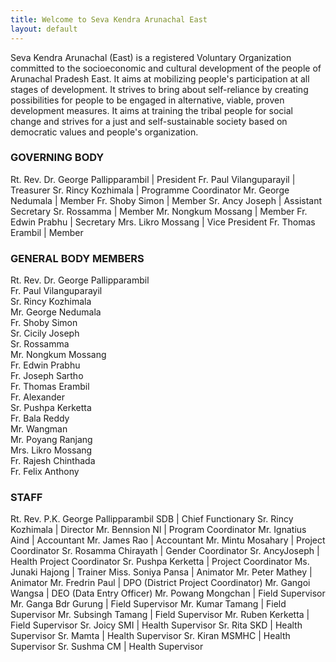 ```yaml
---
title: Welcome to Seva Kendra Arunachal East
layout: default
---
```

Seva Kendra Arunachal (East) is a registered Voluntary Organization committed to the socioeconomic and cultural development of the people of Arunachal Pradesh East. It aims at mobilizing people's participation at all stages of development. It strives to bring about self-reliance by creating possibilities for people to be engaged in alternative, viable, proven development measures. It aims at training the tribal people for social change and strives for a just and self-sustainable society based on democratic values and people's organization.

### GOVERNING BODY

Rt. Rev. Dr. George Pallipparambil      | President
Fr. Paul Vilanguparayil                 | Treasurer
Sr. Rincy Kozhimala                     | Programme Coordinator
Mr. George Nedumala                     | Member
Fr. Shoby Simon                         | Member
Sr. Ancy Joseph                         | Assistant Secretary
Sr. Rossamma                            | Member
Mr. Nongkum Mossang                     | Member
Fr. Edwin Prabhu                        | Secretary
Mrs. Likro Mossang                      | Vice President
Fr. Thomas Erambil                      | Member

### GENERAL BODY MEMBERS

Rt. Rev. Dr. George Pallipparambil  
Fr. Paul Vilanguparayil  
Sr. Rincy Kozhimala  
Mr. George Nedumala  
Fr. Shoby Simon  
Sr. Cicily Joseph  
Sr. Rossamma  
Mr. Nongkum Mossang  
Fr. Edwin Prabhu  
Fr. Joseph Sartho  
Fr. Thomas Erambil  
Fr. Alexander  
Sr. Pushpa Kerketta  
Fr. Bala Reddy  
Mr. Wangman  
Mr. Poyang Ranjang  
Mrs. Likro Mossang  
Fr. Rajesh Chinthada  
Fr. Felix Anthony

### STAFF

Rt. Rev. P.K. George Pallipparambil SDB | Chief Functionary
Sr. Rincy Kozhimala                     | Director
Mr. Bennsion Nl                         | Program Coordinator
Mr. Ignatius Aind                       | Accountant
Mr. James Rao                           | Accountant
Mr. Mintu Mosahary                      | Project Coordinator
Sr. Rosamma Chirayath                   | Gender Coordinator
Sr. AncyJoseph                          | Health Project Coordinator
Sr. Pushpa Kerketta                     | Project Coordinator
Ms. Junaki Hajong                       | Trainer
Miss. Soniya Pansa                      | Animator
Mr. Peter Mathey                        | Animator
Mr. Fredrin Paul                        | DPO (District Project Coordinator)
Mr. Gangoi Wangsa                       | DEO (Data Entry Officer)
Mr. Powang Mongchan                     | Field Supervisor
Mr. Ganga Bdr Gurung                    | Field Supervisor
Mr. Kumar Tamang                        | Field Supervisor
Mr. Subsingh Tamang                     | Field Supervisor
Mr. Ruben Kerketta                      | Field Supervisor
Sr. Joicy SMI                           | Health Supervisor
Sr. Rita SKD                            | Health Supervisor
Sr. Mamta                               | Health Supervisor
Sr. Kiran MSMHC                         | Health Supervisor
Sr. Sushma CM                           | Health Supervisor